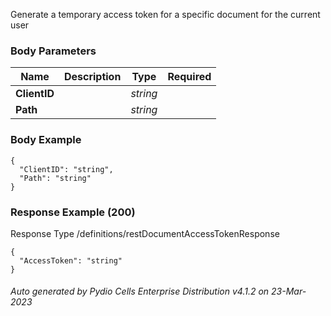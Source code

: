 






 
Generate a temporary access token for a specific document for the current user  


### Body Parameters

Name | Description | Type | Required
---|---|---|---
**ClientID** |  | _string_ |   
**Path** |  | _string_ |   


### Body Example
```
{
  "ClientID": "string",
  "Path": "string"
}
```






### Response Example (200)
Response Type /definitions/restDocumentAccessTokenResponse

```
{
  "AccessToken": "string"
}
```




###### Auto generated by Pydio Cells Enterprise Distribution v4.1.2 on 23-Mar-2023
